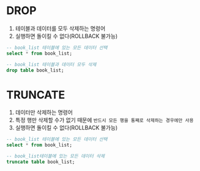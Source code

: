 # DROP
1. 테이블과 데이터를 모두 삭제하는 명령어
2. 실행하면 돌이킬 수 없다(ROLLBACK 불가능)
```sql
-- book_list 테이블에 있는 모든 데이터 선택
select * from book_list;

-- book_list 테이블과 데이터 모두 삭제
drop table book_list;
```

# TRUNCATE
1. 데이터만 삭제하는 명령어
2. 특정 행만 삭제할 수가 없기 때문에 `반드시 모든 행을 통째로 삭제하는 경우에만 사용`
3. 실행하면 돌이킬 수 없다(ROLLBACK 불가능)
```SQL
-- book_list 테이블에 있는 모든 데이터 선택
select * from book_list;

-- book_list테이블에 있는 모든 데이터 삭제
truncate table book_list;
```